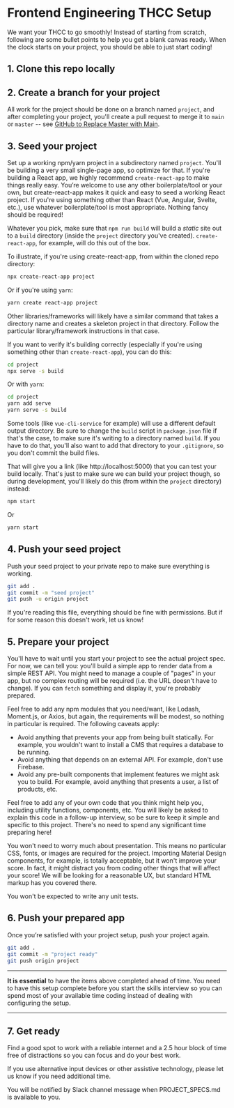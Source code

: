 # Frontend Engineering THCC Setup

We want your THCC to go smoothly! Instead of starting from scratch, following are some bullet points to help you get a blank canvas ready. When the clock starts on your project, you should be able to just start coding!

## 1. Clone this repo locally

## 2. Create a branch for your project

All work for the project should be done on a branch named `project`, and after completing your project, you'll create a pull request to merge it to `main` or `master` -- see [GitHub to Replace Master with Main](https://www.zdnet.com/article/github-to-replace-master-with-main-starting-next-month/).

## 3. Seed your project

Set up a working npm/yarn project in a subdirectory named `project`. You'll be building a very small single-page app, so optimize for that. If you're building a React app, we highly recommend `create-react-app` to make things really easy. You’re welcome to use any other boilerplate/tool or your own, but create-react-app makes it quick and easy to seed a working React project. If you're using something other than React (Vue, Angular, Svelte, etc.), use whatever boilerplate/tool is most appropriate. Nothing fancy should be required!

Whatever you pick, make sure that `npm run build` will build a _static_ site out to a `build` directory (inside the `project` directory you've created). `create-react-app`, for example, will do this out of the box.

To illustrate, if you're using create-react-app, from within the cloned repo directory:

```bash
npx create-react-app project
```

Or if you're using `yarn`:

```bash
yarn create react-app project
```

Other libraries/frameworks will likely have a similar command that takes a directory name and creates a skeleton project in that directory. Follow the particular library/framework instructions in that case.

If you want to verify it's building correctly (especially if you're using something other than `create-react-app`), you can do this:

```bash
cd project 
npx serve -s build
```

Or with `yarn`:

```bash
cd project 
yarn add serve
yarn serve -s build
```

Some tools (like `vue-cli-service` for example) will use a different default output directory. Be sure to change the `build` script in `package.json` file if that's the case, to make sure it's writing to a directory named `build`. If you have to do that, you'll also want to add that directory to your `.gitignore`, so you don't commit the build files.

That will give you a link (like http://localhost:5000) that you can test your build locally. That's just to make sure we can build your project though, so during development, you'll likely do this (from within the `project` directory) instead:

```bash
npm start
```

Or

```bash
yarn start
```

## 4. Push your seed project

Push your seed project to your private repo to make sure everything is working.

```bash
git add .
git commit -m "seed project"
git push -u origin project
```

If you're reading this file, everything should be fine with permissions. But if for some reason this doesn't work, let us know!

## 5. Prepare your project

You'll have to wait until you start your project to see the actual project spec. For now, we can tell you: you'll build a simple app to render data from a simple REST API. You might need to manage a couple of "pages" in your app, but no complex routing will be required (i.e. the URL doesn't have to change). If you can `fetch` something and display it, you're probably prepared.

Feel free to add any npm modules that you need/want, like Lodash, Moment.js, or Axios, but again, the requirements will be modest, so nothing in particular is required. The following caveats apply:

- Avoid anything that prevents your app from being built statically. For example, you wouldn't want to install a CMS that requires a database to be running.
- Avoid anything that depends on an external API. For example, don't use Firebase.
- Avoid any pre-built components that implement features we might ask you to build. For example, avoid anything that presents a user, a list of products, etc.

Feel free to add any of your own code that you think might help you, including utility functions, components, etc. You will likely be asked to explain this code in a follow-up interview, so be sure to keep it simple and specific to this project. There's no need to spend any significant time preparing here!

You won't need to worry much about presentation. This means no particular CSS, fonts, or images are required for the project. Importing Material Design components, for example, is totally acceptable, but it won't improve your score. In fact, it might distract you from coding other things that will affect your score! We will be looking for a reasonable UX, but standard HTML markup has you covered there.

You won't be expected to write any unit tests.

## 6. Push your prepared app

Once you’re satisfied with your project setup, push your project again.

```bash
git add .
git commit -m "project ready"
git push origin project
```

---

**It is essential** to have the items above completed ahead of time. You need to have this setup complete before you start the skills interview so you can spend most of your available time coding instead of dealing with configuring the setup.

---

## 7. Get ready

Find a good spot to work with a reliable internet and a 2.5 hour block of time free of distractions so you can focus and do your best work.

If you use alternative input devices or other assistive technology, please let us know if you need additional time.

You will be notified by Slack channel message when PROJECT_SPECS.md is available to you.